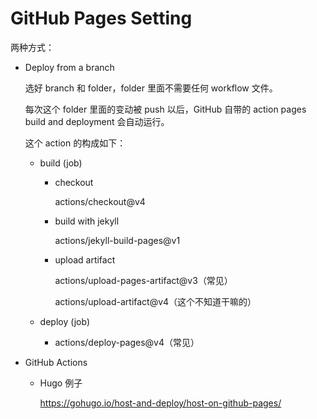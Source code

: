 # GitHub Pages Setting

两种方式：

- Deploy from a branch

  选好 branch 和 folder，folder 里面不需要任何 workflow 文件。

  每次这个 folder 里面的变动被 push 以后，GitHub 自带的 action pages build and deployment 会自动运行。

  这个 action 的构成如下：

  - build (job)

    - checkout

      actions/checkout@v4

    - build with jekyll

      actions/jekyll-build-pages@v1

    - upload artifact

      actions/upload-pages-artifact@v3（常见）

      actions/upload-artifact@v4（这个不知道干嘛的）

  - deploy (job)

    - actions/deploy-pages@v4（常见）

- GitHub Actions

  - Hugo 例子

    https://gohugo.io/host-and-deploy/host-on-github-pages/
